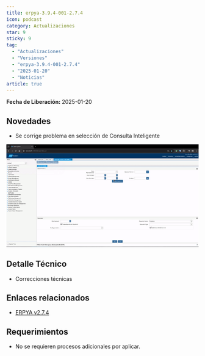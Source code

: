 ```yaml
---
title: erpya-3.9.4-001-2.7.4
icon: podcast
category: Actualizaciones
star: 9
sticky: 9
tag:
  - "Actualizaciones"
  - "Versiones"
  - "erpya-3.9.4-001-2.7.4"
  - "2025-01-20"
  - "Noticias"
article: true
---
```


**Fecha de Liberación:** 2025-01-20

## Novedades

- Se corrige problema en selección de Consulta Inteligente

![Smart Browser](/assets/img/downloads/updates/resources/adempiere-patch-zk-2.7.4.gif)


## Detalle Técnico

- Correcciones técnicas

 
## Enlaces relacionados

- [ERPYA v2.7.4](https://github.com/erpya/adempiere_patch_zk/releases/tag/2.7.4)

## Requerimientos

- No se requieren procesos adicionales por aplicar.
